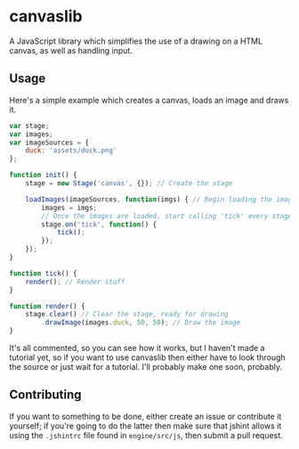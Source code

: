 # canvaslib
A JavaScript library which simplifies the use of a drawing on a HTML canvas, as well as handling input.

## Usage
Here's a simple example which creates a canvas, loads an image and draws it.

```javascript
var stage;
var images;
var imageSources = {
    duck: 'assets/duck.png'
};

function init() {
    stage = new Stage('canvas', {}); // Create the stage

    loadImages(imageSources, function(imgs) { // Begin loading the images
        images = imgs;
        // Once the images are loaded, start calling 'tick' every stage tick
        stage.on('tick', function() {
            tick();
        });
    });
}

function tick() {
    render(); // Render stuff
}

function render() {
    stage.clear() // Clear the stage, ready for drawing
        .drawImage(images.duck, 50, 50); // Draw the image
}

```

It's all commented, so you can see how it works, but I haven't made a tutorial yet, so if you want to use canvaslib then either have to look through the source or just wait for a tutorial. I'll probably make one soon, probably.

## Contributing
If you want to something to be done, either create an issue or contribute it yourself; if you're going to do the latter then make sure that jshint allows it using the `.jshintrc` file found in `engine/src/js`, then submit a pull request.

